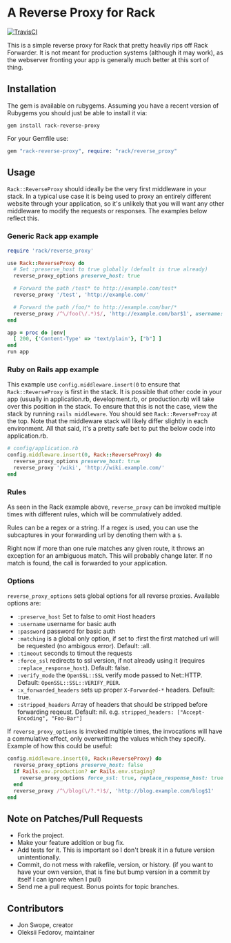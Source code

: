 # A Reverse Proxy for Rack
[![TravisCI](https://secure.travis-ci.org/waterlink/rack-reverse-proxy.svg "Build Status")](http://travis-ci.org/waterlink/rack-reverse-proxy "Build Status")

This is a simple reverse proxy for Rack that pretty heavily rips off Rack Forwarder. It is not meant for production systems (although it may work), as the webserver fronting your app is generally much better at this sort of thing.

## Installation
The gem is available on rubygems.  Assuming you have a recent version of Rubygems you should just be able to install it via:

```
gem install rack-reverse-proxy
```

For your Gemfile use:

```ruby
gem "rack-reverse-proxy", require: "rack/reverse_proxy"
```

## Usage

`Rack::ReverseProxy` should ideally be the very first middleware in your
stack. In a typical use case it is being used to proxy an entirely
different website through your application, so it's unlikely that you will want
any other middleware to modify the requests or responses. The examples below
reflect this.


### Generic Rack app example

```ruby
require 'rack/reverse_proxy'

use Rack::ReverseProxy do
  # Set :preserve_host to true globally (default is true already)
  reverse_proxy_options preserve_host: true

  # Forward the path /test* to http://example.com/test*
  reverse_proxy '/test', 'http://example.com/'

  # Forward the path /foo/* to http://example.com/bar/*
  reverse_proxy /^\/foo(\/.*)$/, 'http://example.com/bar$1', username: 'name', password: 'basic_auth_secret'
end

app = proc do |env|
  [ 200, {'Content-Type' => 'text/plain'}, ["b"] ]
end
run app
```

### Ruby on Rails app example

This example use `config.middleware.insert(0` to ensure that
`Rack::ReverseProxy` is first in the stack. It is possible that
other code in your app (usually in application.rb, development.rb, or production.rb)
will take over this position in the stack. To ensure
that this is not the case, view the stack by running `rails middleware`. You should see
`Rack::ReverseProxy` at the top. Note that
the middleware stack will likely differ slightly in each environment. All that said, it's a pretty
safe bet to put the below code into application.rb.

```ruby
# config/application.rb
config.middleware.insert(0, Rack::ReverseProxy) do
  reverse_proxy_options preserve_host: true
  reverse_proxy '/wiki', 'http://wiki.example.com/'
end
```

### Rules

As seen in the Rack example above, `reverse_proxy` can be invoked multiple times with
different rules, which will be commulatively added.

Rules can be a regex or a string. If a regex is used, you can use the subcaptures in your forwarding url by denoting them with a `$`.

Right now if more than one rule matches any given route, it throws an exception for an ambiguous match.  This will probably change later. If no match is found, the call is forwarded to your application.


### Options

`reverse_proxy_options` sets global options for all reverse proxies. Available options are:

* `:preserve_host` Set to false to omit Host headers
* `:username` username for basic auth
* `:password` password for basic auth
* `:matching` is a global only option, if set to :first the first matched url will be requested (no ambigous error). Default: :all.
* `:timeout` seconds to timout the requests
* `:force_ssl` redirects to ssl version, if not already using it (requires `:replace_response_host`). Default: false.
* `:verify_mode` the `OpenSSL::SSL` verify mode passed to Net::HTTP. Default: `OpenSSL::SSL::VERIFY_PEER`.
* `:x_forwarded_headers` sets up proper `X-Forwarded-*` headers. Default: true.
* `:stripped_headers` Array of headers that should be stripped before forwarding reqeust. Default: nil.
  e.g. `stripped_headers: ["Accept-Encoding", "Foo-Bar"]`

If `reverse_proxy_options` is invoked multiple times, the invocations will have a commulative effect,
only overwritting the values which they specify. Example of how this could be useful:

```ruby
config.middleware.insert(0, Rack::ReverseProxy) do
  reverse_proxy_options preserve_host: false
  if Rails.env.production? or Rails.env.staging?
    reverse_proxy_options force_ssl: true, replace_response_host: true
  end
  reverse_proxy /^\/blog(\/?.*)$/, 'http://blog.example.com/blog$1'
end
```

## Note on Patches/Pull Requests
* Fork the project.
* Make your feature addition or bug fix.
* Add tests for it. This is important so I don't break it in a
  future version unintentionally.
* Commit, do not mess with rakefile, version, or history.
  (if you want to have your own version, that is fine but bump version in a commit by itself I can ignore when I pull)
* Send me a pull request. Bonus points for topic branches.

## Contributors

- Jon Swope, creator
- Oleksii Fedorov, maintainer
